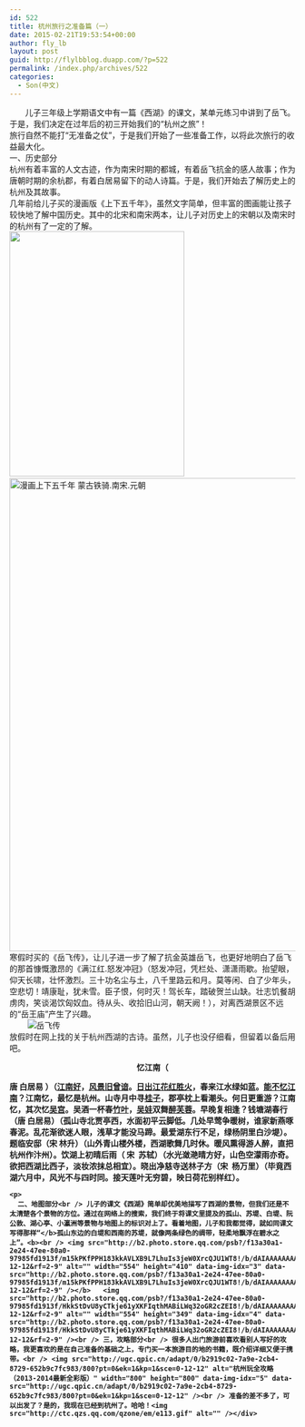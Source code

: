 ```yaml
---
id: 522
title: 杭州旅行之准备篇（一）
date: 2015-02-21T19:53:54+00:00
author: fly_lb
layout: post
guid: http://flylbblog.duapp.com/?p=522
permalink: /index.php/archives/522
categories:
  - Son(中文)
---
```

<div>
         儿子三年级上学期语文中有一篇《西湖》的课文，某单元练习中讲到了岳飞。于是，我们决定在过年后的初三开始我们的“杭州之旅”！<br /> 旅行自然不能打“无准备之仗”，于是我们开始了一些准备工作，以将此次旅行的收益最大化。<br /> 一、历史部分<br /> 杭州有着丰富的人文古迹，作为南宋时期的都城，有着岳飞抗金的感人故事；作为唐朝时期的余杭郡，有着白居易留下的动人诗篇。于是，我们开始去了解历史上的杭州及其故事。<br /> 几年前给儿子买的漫画版《上下五千年》，虽然文字简单，但丰富的图画能让孩子较快地了解中国历史。其中的北宋和南宋两本，让儿子对历史上的宋朝以及南宋时的杭州有了一定的了解。<br /> <img title="点击查看源网页" src="http://ugc.qpic.cn/adapt/0/0ca7b51a-2a22-8944-fd68-a91f2b23786b/800?pt=0&ek=1&kp=1&sce=0-12-12" alt="" width="308" height="432" data-img-idx="0" data-src="http://ugc.qpic.cn/adapt/0/0ca7b51a-2a22-8944-fd68-a91f2b23786b/800?pt=0&ek=1&kp=1&sce=0-12-12" /> <img src="http://ugc.qpic.cn/adapt/0/0436ffcd-3eb9-b6a2-9ab8-9685a06d1733/800?pt=0&ek=1&kp=1&sce=0-12-12" alt="漫画上下五千年 蒙古铁骑.南宋.元朝" width="600" height="834" data-img-idx="1" data-src="http://ugc.qpic.cn/adapt/0/0436ffcd-3eb9-b6a2-9ab8-9685a06d1733/800?pt=0&ek=1&kp=1&sce=0-12-12" /><br /> 寒假时买的《岳飞传》，让儿子进一步了解了抗金英雄岳飞，也更好地明白了岳飞的那首慷慨激昂的《满江红.怒发冲冠》（怒发冲冠，凭栏处、潇潇雨歇。抬望眼，仰天长啸，壮怀激烈。三十功名尘与土，八千里路云和月。莫等闲、白了少年头，空悲切！靖康耻，犹未雪。臣子恨，何时灭！驾长车，踏破贺兰山缺。壮志饥餐胡虏肉，笑谈渴饮匈奴血。待从头、收拾旧山河，朝天阙！），对离西湖景区不远的“岳王庙”产生了兴趣。
</div>

<div>
          <a target="_blank"><img src="http://ugc.qpic.cn/adapt/0/c196fcde-ad11-9ebb-a2f1-ad0048e940e8/800?pt=0&ek=1&kp=1&sce=0-12-12" alt="岳飞传" data-img-idx="2" data-src="http://ugc.qpic.cn/adapt/0/c196fcde-ad11-9ebb-a2f1-ad0048e940e8/800?pt=0&ek=1&kp=1&sce=0-12-12" /><br /> 放假时在网上找的关于杭州西湖的古诗。虽然，儿子也没仔细看，但留着以备后用吧。</a></p> 
  
  <p align="center">
    <b>忆江南（</b>
  </p>
  
  <p>
    <b>唐 白居易 ）（</b><a href="http://www.baidu.com/s?wd=%E6%B1%9F%E5%8D%97%E5%A5%BD&hl_tag=textlink&tn=SE_hldp01350_v6v6zkg6" target="_blank"><b>江南好</b></a><b>，</b><a href="http://www.baidu.com/s?wd=%E9%A3%8E%E6%99%AF%E6%97%A7%E6%9B%BE%E8%B0%99&hl_tag=textlink&tn=SE_hldp01350_v6v6zkg6" target="_blank"><b>风景旧曾谙</b></a><b>。</b><a href="http://www.baidu.com/s?wd=%E6%97%A5%E5%87%BA%E6%B1%9F%E8%8A%B1%E7%BA%A2%E8%83%9C%E7%81%AB&hl_tag=textlink&tn=SE_hldp01350_v6v6zkg6" target="_blank"><b>日出江花红胜火</b></a><b>，春来江水绿如蓝。</b><a href="http://www.baidu.com/s?wd=%E8%83%BD%E4%B8%8D%E5%BF%86%E6%B1%9F%E5%8D%97&hl_tag=textlink&tn=SE_hldp01350_v6v6zkg6" target="_blank"><b>能不忆江南</b></a><b>？</b><b>江南忆，最忆是杭州。山寺月中寻</b><a href="http://www.baidu.com/s?wd=%E6%A1%82%E5%AD%90&hl_tag=textlink&tn=SE_hldp01350_v6v6zkg6" target="_blank"><b>桂子</b></a><b>，郡亭枕上看潮头。何日更重游？</b><b>江南忆，其次忆</b><a href="http://www.baidu.com/s?wd=%E5%90%B4%E5%AE%AB&hl_tag=textlink&tn=SE_hldp01350_v6v6zkg6" target="_blank"><b>吴宫</b></a><b>。吴酒一杯春</b><a href="http://www.baidu.com/s?wd=%E7%AB%B9%E5%8F%B6&hl_tag=textlink&tn=SE_hldp01350_v6v6zkg6" target="_blank"><b>竹叶</b></a><b>，</b><a href="http://www.baidu.com/s?wd=%E5%90%B4%E5%A8%83&hl_tag=textlink&tn=SE_hldp01350_v6v6zkg6" target="_blank"><b>吴娃</b></a><b>双舞</b><a href="http://www.baidu.com/s?wd=%E9%86%89%E8%8A%99%E8%93%89&hl_tag=textlink&tn=SE_hldp01350_v6v6zkg6" target="_blank"><b>醉芙蓉</b></a><b>。早晚复相逢？</b><b>钱塘湖春行（</b><b>唐 白居易）（</b><b>孤山寺北贾亭西，水面初平云脚低。</b><b>几处早莺争暖树，谁家新燕啄春泥。</b><b>乱花渐欲迷人眼，浅草才能没马蹄。</b><b>最爱湖东行不足，绿杨阴里白沙堤）。</b><b>题临安邸（</b><b>宋 林升）（</b><b>山外青山楼外楼，西湖歌舞几时休。暖风熏得游人醉，直把杭州作汴州）。</b><b>饮湖上初晴后雨（</b><b> </b><b>宋  苏轼）（</b><b>水光潋滟晴方好，山色空濛雨亦奇。</b><b>欲把西湖比西子，淡妆浓抹总相宜）。</b><b>晓出净慈寺送林子方（</b><b>宋  杨万里）（</b><b>毕竟西湖六月中，风光不与四时同。</b><b>接天莲叶无穷碧，映日荷花别样红）。</p> 
    
    <p>
      二、地图部分<br /> 儿子的课文《西湖》简单却优美地描写了西湖的景物，但我们还是不太清楚各个景物的方位。通过在网络上的搜索，我们终于将课文里提及的孤山、苏堤、白堤、阮公敦、湖心亭、小瀛洲等景物与地图上的标识对上了。看着地图，儿子和我都觉得，就如同课文写得那样“</b>孤山东边的白堤和西南的苏堤，就像两条绿色的绸带，轻柔地飘浮在碧水之上”。<b><br /> <img src="http://b2.photo.store.qq.com/psb?/f13a30a1-2e24-47ee-80a0-97985fd1913f/m15kPKfPPH183kkAVLXB9L7LhuIs3jeW0XrcQJU1WT8!/b/dAIAAAAAAAAA&ek=1&kp=1&pt=0&bo=KgKaAQAAAAAFAJA!&t=5&su=0125816561&sce=0-12-12&rf=2-9" alt="" width="554" height="410" data-img-idx="3" data-src="http://b2.photo.store.qq.com/psb?/f13a30a1-2e24-47ee-80a0-97985fd1913f/m15kPKfPPH183kkAVLXB9L7LhuIs3jeW0XrcQJU1WT8!/b/dAIAAAAAAAAA&ek=1&kp=1&pt=0&bo=KgKaAQAAAAAFAJA!&su=0125816561&sce=0-12-12&rf=2-9" /></b>   <img src="http://b2.photo.store.qq.com/psb?/f13a30a1-2e24-47ee-80a0-97985fd1913f/HkkStDvU8yCTkje61yXKFIqthMABiLWq32oGR2cZEI8!/b/dAIAAAAAAAAA&ek=1&kp=1&pt=0&bo=KgJdAQAAAAAFAFc!&t=5&su=0258012177&sce=0-12-12&rf=2-9" alt="" width="554" height="349" data-img-idx="4" data-src="http://b2.photo.store.qq.com/psb?/f13a30a1-2e24-47ee-80a0-97985fd1913f/HkkStDvU8yCTkje61yXKFIqthMABiLWq32oGR2cZEI8!/b/dAIAAAAAAAAA&ek=1&kp=1&pt=0&bo=KgJdAQAAAAAFAFc!&su=0258012177&sce=0-12-12&rf=2-9" /><br /> 三，攻略部分<br /> 很多人出门旅游前喜欢看别人写好的攻略，我更喜欢的是在自己准备的基础之上，专门买一本旅游目的地的书籍，既介绍详细又便于携带。<br /> <img src="http://ugc.qpic.cn/adapt/0/b2919c02-7a9e-2cb4-8729-652b9c7fc983/800?pt=0&ek=1&kp=1&sce=0-12-12" alt="杭州玩全攻略（2013-2014最新全彩版）" width="800" height="800" data-img-idx="5" data-src="http://ugc.qpic.cn/adapt/0/b2919c02-7a9e-2cb4-8729-652b9c7fc983/800?pt=0&ek=1&kp=1&sce=0-12-12" /><br /> 准备的差不多了，可以出发了？是的，我现在已经到杭州了。哈哈！<img src="http://ctc.qzs.qq.com/qzone/em/e113.gif" alt="" /></div>
